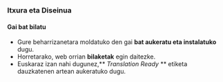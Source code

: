 ### Itxura eta Diseinua
#### Gai bat bilatu

- Gure beharrizanetara moldatuko den gai **bat aukeratu eta instalatuko** dugu.
- Horretarako, web orrian **bilaketak** egin daitezke.
- Euskaraz izan nahi dugunez,** *Translation Ready* ** etiketa dauzkatenen artean aukeratuko dugu.
